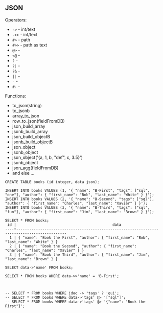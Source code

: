 JSON
-

Operators:

* `->` - int/text
* `->>` - int/text
* `#>` - path
* `#>>` - path as text
* `@>` -
* `<@` -
* `?` -
* `?|` -
* `?&` -
* `||` -
* `-` -
* `#-` -

Functions:

* to_json(string)
* to_jsonb
* array_to_json
* row_to_json(fieldFromDB)
* json_build_array
* jsonb_build_array
* json_build_objectB
* jsonb_build_objectB
* json_object
* jsonb_object
* json_object('{a, 1, b, "def", c, 3.5}')
* jsonb_object
* json_agg(fieldFromDB)
* and else ...

````
CREATE TABLE books (id integer, data json);

INSERT INTO books VALUES (1, '{ "name": "B-First", "tags": ["sql", "one"], "author": { "first_name": "Bob", "last_name": "White" } }');
INSERT INTO books VALUES (2, '{ "name": "B-Second", "tags": ["sql"], "author": { "first_name": "Charles", "last_name": "Xavier" } }');
INSERT INTO books VALUES (3, '{ "name": "B-Third", "tags": ["sql", "fun"], "author": { "first_name": "Jim", "last_name": "Brown" } }');

SELECT * FROM books;
 id |                                            data
----+---------------------------------------------------------------------------------------------
  1 | { "name": "Book the First", "author": { "first_name": "Bob", "last_name": "White" } }
  2 | { "name": "Book the Second", "author": { "first_name": "Charles", "last_name": "Xavier" } }
  3 | { "name": "Book the Third", "author": { "first_name": "Jim", "last_name": "Brown" } }

````

````
SELECT data->'name' FROM books;

SELECT * FROM books WHERE data->>'name' = 'B-First';



-- SELECT * FROM books WHERE jdoc -> 'tags' ? 'qui';
-- SELECT * FROM books WHERE data->'tags' @> '["sql"]';
-- SELECT * FROM books WHERE data->'tags' @> '{"name": "Book the First"}';
````

